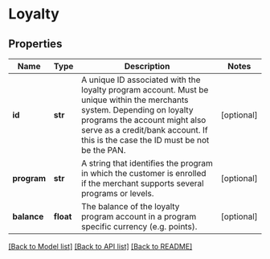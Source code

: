 # Loyalty

## Properties
Name | Type | Description | Notes
------------ | ------------- | ------------- | -------------
**id** | **str** | A unique ID associated with the loyalty program account. Must be unique within the merchants system. Depending on loyalty programs the account might also serve as a credit/bank account. If this is the case the ID must be not be the PAN. | [optional] 
**program** | **str** | A string that identifies the program in which the customer is enrolled if the merchant supports several programs or levels. | [optional] 
**balance** | **float** | The balance of the loyalty program account in a program specific currency (e.g. points). | [optional] 

[[Back to Model list]](../README.md#documentation-for-models) [[Back to API list]](../README.md#documentation-for-api-endpoints) [[Back to README]](../README.md)


